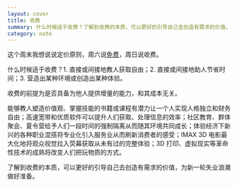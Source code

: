```yaml
---
layout: cover
title: 收费
summary: 什么时候适于收费？了解到收费的本质，可以更好的引导自己去创造有需求的价值，为新一轮失业浪潮做好准备。
category: note
---
```


这个周末我想说说定价原则，周六说[免费](/note/free.html)，周日说收费。

什么时候适于收费？1. 直接或间接地教人获取自由；2. 直接或间接地助人节省时间；3. 营造出某种环境或创造出某种体验。

收费的前提为是否具备为他人提供增量的能力，和其成本无关。

能够教人塑造价值观、掌握技能的书籍或课程有潜力让一个人实现人格独立和财务自由；高速宽带和优质软件可以提升人们获取、处理信息的效率；社区教育、群体聚会、夏令营给予人们一段时间的强制隔离从而随其环境共同成长；体验经济下新兴的各种职业混搭将专业化引入服务业从而刷新消费者的感受；IMAX 3D 电影最大化地将观众视觉拉入荧幕获取从未有过的完整体验；3D 打印、虚拟现实等革命性技术的成熟将改变人们把玩物质的方式。

了解到收费的本质，可以更好的引导自己去创造有需求的价值，为新一轮失业浪潮做好准备。
